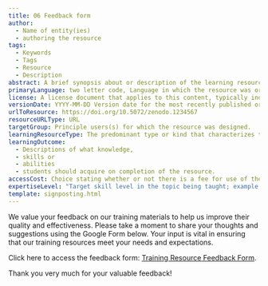 ```yaml
---
title: 06 Feedback form
author:
  - Name of entity(ies)
  - authoring the resource
tags:
  - Keywords
  - Tags
  - Resource
  - Description
abstract: A brief synopsis about or description of the learning resource.
primaryLanguage: two letter code, Language in which the resource was originally published or made available.
license: A license document that applies to this content, typically indicated by URL
versionDate: YYYY-MM-DD Version date for the most recently published or broadcast resource.
urlToResource: https://doi.org/10.5072/zenodo.1234567
resourceURLType: URL
targetGroup: Principle users(s) for which the resource was designed.
learningResourceType: The predominant type or kind that characterizes the learning resource.
learningOutcome:
  - Descriptions of what knowledge,
  - skills or
  - abilities
  - students should acquire on completion of the resource.
accessCost: Choice stating whether or not there is a fee for use of the resource (CV = Y/N/Maybe with recommendation that further explanation of “Maybe” goes in the Description field
expertiseLevel: "Target skill level in the topic being taught; example values include: beginner, intermediate, advanced"
template: signposting.html
---
```


We value your feedback on our training materials to help us improve their quality and effectiveness. Please take a moment to share your thoughts and suggestions using the Google Form below. Your input is vital in ensuring that our training resources meet your needs and expectations.

Click here to access the feedback form: [Training Resource Feedback Form](https://docs.google.com/forms/d/1ZupypXz6yZtrANBaCokdFLf1eMZxXwX42cLB_829Ewo/viewform?edit_requested=true).

Thank you very much for your valuable feedback!